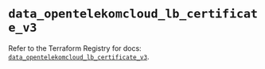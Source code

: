 # `data_opentelekomcloud_lb_certificate_v3`

Refer to the Terraform Registry for docs: [`data_opentelekomcloud_lb_certificate_v3`](https://registry.terraform.io/providers/opentelekomcloud/opentelekomcloud/1.36.26/docs/data-sources/lb_certificate_v3).
